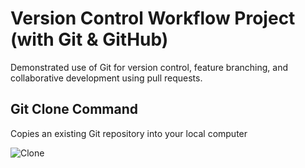 # Version Control Workflow Project (with Git & GitHub)
Demonstrated use of Git for version control, feature branching, and collaborative development using pull requests.

## Git Clone Command
Copies an existing Git repository into your local computer

![Clone](./img/)